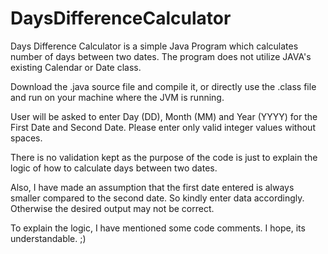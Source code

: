 # DaysDifferenceCalculator

Days Difference Calculator is a simple Java Program which calculates number of days between two dates. 
The program does not utilize JAVA's existing Calendar or Date class.

Download the .java source file and compile it, or directly use the .class file and run on your machine where the JVM is running.

User will be asked to enter Day (DD), Month (MM) and Year (YYYY) for the First Date and Second Date. Please enter only valid 
integer values without spaces.

There is no validation kept as the purpose of the code is just to explain the logic of how to calculate days between two dates.

Also, I have made an assumption that the first date entered is always smaller compared to the second date. So kindly enter data
accordingly. Otherwise the desired output may not be correct.

To explain the logic, I have mentioned some code comments. I hope, its understandable. ;)
